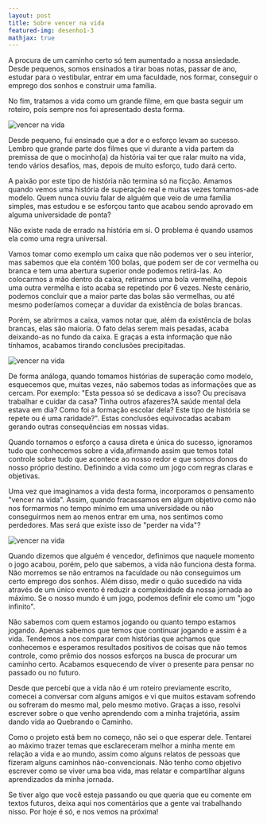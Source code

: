 ```yaml
---
layout: post
title: Sobre vencer na vida
featured-img: desenho1-3
mathjax: true
---
```


A procura de um caminho certo só tem aumentado a nossa ansiedade. Desde pequenos, somos ensinados a tirar boas notas, passar de ano, estudar para o vestibular, entrar  em uma faculdade, nos formar, conseguir o emprego dos sonhos e construir uma família. 

No fim, tratamos a vida como um grande filme, em que  basta seguir um roteiro, pois sempre nos foi apresentado desta forma.

![vencer na vida]({{site.url}}/assets/img/posts/desenho1-2.jpeg)

Desde pequeno, fui ensinado que a dor e o esforço levam ao sucesso. Lembro que grande parte dos filmes que vi durante a vida partem da premissa de que o mocinho(a) da história vai ter que ralar muito na vida, tendo vários desafios, mas, depois de muito esforço, tudo dará certo. 

A paixão por este tipo de história não termina só na ficção. Amamos quando vemos uma história de superação real e muitas vezes tomamos-ade modelo. Quem nunca ouviu falar de alguém que veio de uma família simples, mas estudou e se esforçou tanto que acabou sendo aprovado em alguma universidade de ponta? 

Não existe nada de errado na história em si. O problema é quando usamos ela como uma regra universal.

Vamos tomar como exemplo um caixa que não podemos ver o seu interior, mas sabemos que ela contém 100 bolas, que podem ser de cor vermelha ou branca e tem uma abertura superior onde podemos retirá-las. Ao colocarmos a mão dentro da caixa, retiramos uma bola vermelha, depois uma outra vermelha e isto acaba se repetindo por 6 vezes. Neste cenário, podemos concluir que a maior parte das bolas são vermelhas, ou até mesmo poderíamos começar a duvidar da existência de bolas brancas. 

Porém, se abrirmos a caixa, vamos notar que, além da existência de bolas brancas, elas são maioria. O fato delas serem mais pesadas, acaba deixando-as no fundo da caixa. E graças a esta informação que não tínhamos, acabamos tirando conclusões precipitadas.

![vencer na vida]({{site.url}}/assets/img/posts/desenho1-3.jpg)

De forma análoga, quando tomamos histórias de superação como modelo, esquecemos que,  muitas vezes, não sabemos todas as informações que as cercam.  Por exemplo: "Esta pessoa só se dedicava a isso? Ou precisava trabalhar e cuidar da casa?  Tinha outros afazeres?A saúde mental dela estava em dia? Como foi a formação escolar dela? Este tipo de história se repete ou é uma raridade?". Estas conclusões equivocadas acabam gerando outras consequências em nossas vidas.

Quando tornamos o esforço a causa direta e única do sucesso, ignoramos tudo que conhecemos sobre a vida,afirmando assim que temos total controle sobre tudo que acontece ao nosso redor e que somos donos do nosso próprio destino. Definindo a vida como um jogo com regras claras e objetivas.

Uma vez que imaginamos a vida desta forma, incorporamos o pensamento "vencer na vida". Assim, quando fracassamos em algum objetivo como não nos formarmos no tempo mínimo em uma universidade ou não conseguirmos nem ao menos entrar em uma, nos sentimos como perdedores. Mas será que existe isso de "perder na vida"? 

![vencer na vida]({{site.url}}/assets/img/posts/desenho-1-1.jpeg)

Quando dizemos que alguém é vencedor, definimos que naquele momento o jogo acabou, porém, pelo que sabemos, a vida não funciona desta forma. Não morremos se não entramos na faculdade ou não conseguimos um certo emprego dos sonhos. Além disso, medir o quão sucedido na vida através de um único evento é reduzir a complexidade da nossa jornada ao máximo. Se o nosso mundo é um jogo, podemos definir ele como um "jogo infinito".

Não sabemos com quem estamos jogando ou quanto tempo estamos jogando. Apenas sabemos que temos que continuar jogando e assim é a vida. Tendemos a nos comparar com histórias que achamos que conhecemos e esperamos resultados positivos de coisas que não temos controle, como prêmio dos nossos esforços na busca de procurar um caminho certo. Acabamos esquecendo de viver o presente para pensar no passado ou no futuro. 

Desde que percebi que a vida não é um roteiro previamente escrito, comecei a conversar com alguns amigos e vi que muitos estavam sofrendo ou sofreram do mesmo mal, pelo mesmo motivo. Graças a isso, resolvi escrever sobre o que venho aprendendo com a minha trajetória, assim dando vida ao Quebrando o Caminho.

Como o projeto está bem no começo, não sei o que esperar dele. Tentarei ao máximo trazer temas que esclareceram melhor a minha mente em relação a vida e ao mundo, assim como alguns relatos de pessoas que fizeram alguns caminhos não-convencionais. Não tenho como objetivo escrever como se viver uma boa vida, mas relatar e compartilhar alguns aprendizados da minha jornada.  

Se tiver algo que você esteja passando ou que queria que eu comente em textos futuros, deixa aqui nos comentários  que a gente vai trabalhando nisso. Por hoje é só, e nos vemos na próxima!
